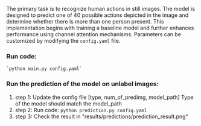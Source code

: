 The primary task is to recognize human actions in still images. The model is designed to predict one of 40 possible actions depicted in the image and determine whether there is more than one person present. This implementation begins with training a baseline model and further enhances performance using channel attention mechanisms. Parameters can be customized by modifying the `config.yaml` file.

### Run code:
    `python main.py config.yaml`

### Run the prediction of the model on unlabel images:
1.  step 1: 
        Update the config file [type, num_of_predimg, model_path]
        Type of the model should match the model_path
2.  step 2: 
        Run code: `python prediction.py config.yaml`
3.  step 3: 
        Check the result in "results/predictions/prediction_result.png"